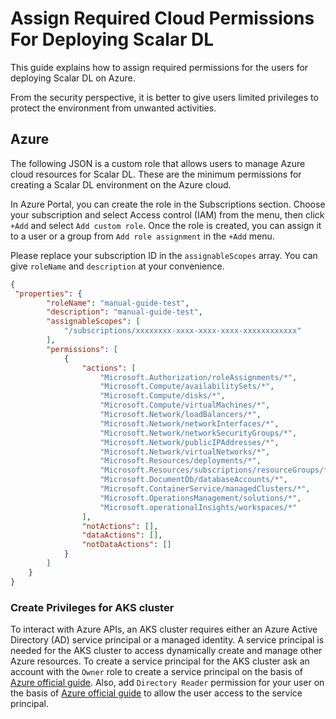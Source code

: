# Assign Required Cloud Permissions For Deploying Scalar DL

This guide explains how to assign required permissions for the users for deploying Scalar DL on Azure.

From the security perspective, it is better to give users limited privileges to protect the environment from unwanted activities.

## Azure

The following JSON is a custom role that allows users to manage Azure cloud resources for Scalar DL. These are the minimum permissions for creating a Scalar DL environment on the Azure cloud.

In Azure Portal, you can create the role in the Subscriptions section. Choose your subscription and select Access control (IAM) from the menu, then click `+Add` and select `Add custom role`. 
Once the role is created, you can assign it to a user or a group from `Add role assignment` in the `+Add` menu.

Please replace your subscription ID in the `assignableScopes` array. You can give `roleName` and `description` at your convenience.

```json
{   
 "properties": {
        "roleName": "manual-guide-test",
        "description": "manual-guide-test",
        "assignableScopes": [
            "/subscriptions/xxxxxxxx-xxxx-xxxx-xxxx-xxxxxxxxxxxx"
        ],
        "permissions": [
            {
                "actions": [
                    "Microsoft.Authorization/roleAssignments/*",
                    "Microsoft.Compute/availabilitySets/*",
                    "Microsoft.Compute/disks/*",
                    "Microsoft.Compute/virtualMachines/*",
                    "Microsoft.Network/loadBalancers/*",
                    "Microsoft.Network/networkInterfaces/*",
                    "Microsoft.Network/networkSecurityGroups/*",
                    "Microsoft.Network/publicIPAddresses/*",
                    "Microsoft.Network/virtualNetworks/*",
                    "Microsoft.Resources/deployments/*",
                    "Microsoft.Resources/subscriptions/resourceGroups/*",
                    "Microsoft.DocumentDb/databaseAccounts/*",
                    "Microsoft.ContainerService/managedClusters/*",
                    "Microsoft.OperationsManagement/solutions/*",
                    "Microsoft.operationalInsights/workspaces/*"
                ],
                "notActions": [],
                "dataActions": [],
                "notDataActions": []
            }
        ]
    }
}
```

### Create Privileges for AKS cluster

To interact with Azure APIs, an AKS cluster requires either an Azure Active Directory (AD) service principal or a managed identity. 
A service principal is needed for the AKS cluster to access dynamically create and manage other Azure resources.
To create a service principal for the AKS cluster ask an account with the `Owner` role to create a service principal on the basis of [Azure official guide](https://docs.microsoft.com/en-us/azure/aks/kubernetes-service-principal?tabs=azure-cli). 
Also, add `Directory Reader` permission for your user on the basis of [Azure official guide](https://docs.microsoft.com/en-us/azure/active-directory/roles/manage-roles-portal) to allow the user access to the service principal.

